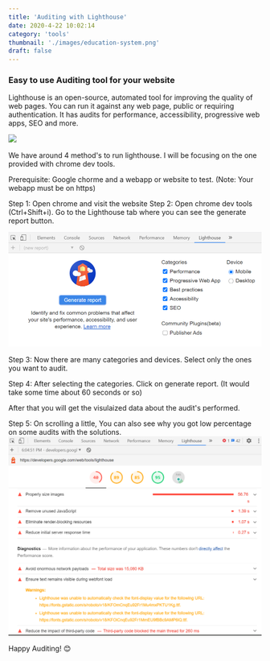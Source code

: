 ```yaml
---
title: 'Auditing with Lighthouse'
date: 2020-4-22 10:02:14
category: 'tools'
thumbnail: './images/education-system.png'
draft: false
---
```


### Easy to use Auditing tool for your website

Lighthouse is an open-source, automated tool for improving the quality of web pages. You can run it against any web page, public or requiring authentication. It has audits for performance, accessibility, progressive web apps, SEO and more.

![]("https://developers.google.com/web/tools/lighthouse/images/lighthouse-logo.svg")

We have around 4 method's to run lighthouse. I will be focusing on the one provided with chrome dev tools.

Prerequisite: Google chorme and a webapp or website to test. (Note: Your webapp must be on https)

Step 1: Open chrome and visit the website
Step 2: Open chrome dev tools (Ctrl+Shift+i). Go to the Lighthouse tab where you can see the generate report button.

![](./images/audit1.PNG)

Step 3: Now there are many categories and devices. Select only the ones you want to audit.

Step 4: After selecting the categories. Click on generate report. 
(It would take some time about 60 seconds or so)

After that you will get the visulaized data about the audit's performed.

Step 5: On scrolling a little, You can also see why you got low percentage on some audits with the solutions.
![](./images/audit2.PNG)

Happy Auditing! 😊
